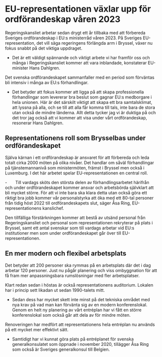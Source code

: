 # EU-representationen växlar upp för ordförandeskap våren 2023

Regeringskansliet arbetar sedan drygt ett år tillbaka med att förbereda Sveriges ordförandeskap i EU:s ministerråd våren 2023. På Sveriges EU-representation, det vill säga regeringens förlängda arm i Bryssel, växer nu fokus snabbt på det viktiga uppdraget.

- Det är ett väldigt spännande och viktigt arbete vi har framför oss och många i Regeringskansliet kommer att vara inblandade, konstaterar EU-minister Hans Dahlgren.

Det svenska ordförandeskapet sammanfaller med en period som förväntas bli intensiv i många av EU:s förhandlingar.

- Det betyder att fokus kommer att ligga på att skapa professionella förhandlingar som levererar bra beslut som gagnar EU:s medborgare i hela unionen. Här är det särskilt viktigt att skapa ett bra samtalsklimat, att lyssna på alla, och se till att alla får komma till tals, inte bara de stora utan också de mindre länderna. Allt detta tycker jag vi är duktiga på och det tror jag också att vi kommer att visa under vårt ordförandeskap, resonerar Hans Dahlgren.

## Representationens roll som Brysselbas under ordförandeskapet

Själva kärnan i ett ordförandeskap är ansvaret för att förbereda och leda totalt cirka 2000 möten på olika nivåer. Det handlar om såväl förhandlingar på tjänstemannanivå som ministermöten, främst i Bryssel men också i Luxemburg. I det här arbetet spelar EU-representationen en central roll.

-       Till vardags sköts den största delen av förhandlingsarbetet härifrån och under ordförandeskapet kommer ansvar och arbetsbörda självklart att bli mycket större. För att vi inte bara ska klara detta utan också göra ett riktigt bra jobb kommer vår personalstyrka att öka med ett 80-tal personer från tidig höst 2022 till ordförandeskapets slut, säger Åsa Ring, EU-representationens kanslichef.

Den tillfälliga förstärkningen kommer att bestå av utsänd personal från Regeringskansliet och personal som representationen rekryterar på plats i Bryssel, samt ett antal svenskar som till vardags arbetar vid EU:s institutioner men som under ordförandeskapet går över till EU-representationen.

## En mer modern och flexibel arbetsplats

Det betyder att 200 personer ska rymmas på en arbetsplats där det i dag arbetar 120 personer. Just nu pågår planering och viss ombyggnation för att få fram mer anpassningsbara rumslösningar med fler arbetsplatser.

Klart redan sedan i höstas är också representationens auditorium. Lokalen har i princip sett likadan ut sedan 1990-talets mitt.

- Sedan dess har mycket skett inte minst på det tekniska området med nya krav på vad man kan förvänta sig av en modern konferenslokal. Genom en helt ny planering av vårt entréplan har vi fått en större konferenslokal som också går att dela av för mindre möten.

Renoveringen har medfört att representationens hela entréplan nu används på ett mycket mer effektivt sätt.

- Samtidigt har vi kunnat göra plats på entréplanet för svenska generalkonsulatet som öppnade i november 2020, tillägger Åsa Ring som också är Sveriges generalkonsul till Belgien.
